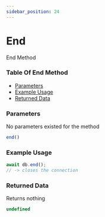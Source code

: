 ```yaml
---
sidebar_position: 24
---
```


# End

End Method

### Table Of End Method

- [Parameters](#parameters)
- [Example Usage](#example-usage)
- [Returned Data](#returned-data)

### Parameters
No parameters existed for the method
```js
end()
```

### Example Usage
```js
await db.end();
// -> closes the connection
```

### Returned Data
Returns nothing
```js
undefined
```